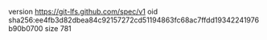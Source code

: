 version https://git-lfs.github.com/spec/v1
oid sha256:ee4fb3d82dbea84c92157272cd51194863fc68ac7ffdd19342241976b90b0700
size 781

